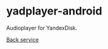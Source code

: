 # yadplayer-android

Audioplayer for YandexDisk.

[Back service](https://github.com/EgorLucky/ya-disk-player)
